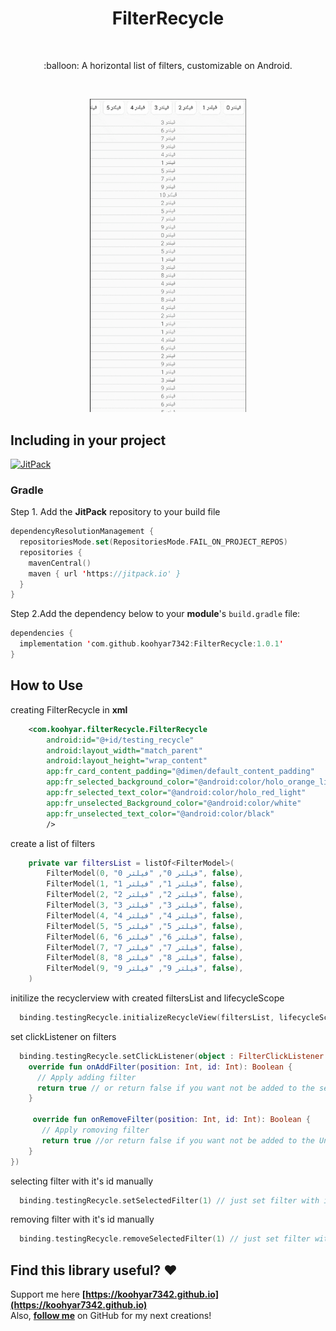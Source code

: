 <h1 align="center">FilterRecycle</h1></br>

<p align="center">
:balloon: A horizontal list of filters, customizable on Android.
</p>
</br>

<p align="center">
<img src="https://github.com/koohyar7342/FilterRecycle/blob/9be9ab7d05bded613324ea887ec3a4b59de14f13/filterrecycle_gif.gif" width="250"/>
</p>

## Including in your project
[![JitPack](https://img.shields.io/jitpack/version/com.github.koohyar7342/FilterRecycle)](https://jitpack.io/#koohyar7342/FilterRecycle/Tag)

### Gradle
Step 1. Add the **JitPack** repository to your build file 
```kotlin
dependencyResolutionManagement {
  repositoriesMode.set(RepositoriesMode.FAIL_ON_PROJECT_REPOS)
  repositories {
    mavenCentral()
    maven { url 'https://jitpack.io' }
  }
}
```
Step 2.Add the dependency below to your **module**'s `build.gradle` file:

```kotlin
dependencies {
  implementation 'com.github.koohyar7342:FilterRecycle:1.0.1'
}
```
## How to Use
creating FilterRecycle in **xml**
```xml
    <com.koohyar.filterRecycle.FilterRecycle
        android:id="@+id/testing_recycle"
        android:layout_width="match_parent"
        android:layout_height="wrap_content"
        app:fr_card_content_padding="@dimen/default_content_padding"
        app:fr_selected_background_color="@android:color/holo_orange_light"
        app:fr_selected_text_color="@android:color/holo_red_light"
        app:fr_unselected_Background_color="@android:color/white"
        app:fr_unselected_text_color="@android:color/black"
        />
```
create a list of filters
```kotlin
    private var filtersList = listOf<FilterModel>(
        FilterModel(0, "فیلتر 0", "فیلتر 0", false),
        FilterModel(1, "فیلتر 1", "فیلتر 1", false),
        FilterModel(2, "فیلتر 2", "فیلتر 2", false),
        FilterModel(3, "فیلتر 3", "فیلتر 3", false),
        FilterModel(4, "فیلتر 4", "فیلتر 4", false),
        FilterModel(5, "فیلتر 5", "فیلتر 5", false),
        FilterModel(6, "فیلتر 6", "فیلتر 6", false),
        FilterModel(7, "فیلتر 7", "فیلتر 7", false),
        FilterModel(8, "فیلتر 8", "فیلتر 8", false),
        FilterModel(9, "فیلتر 9", "فیلتر 9", false),
    )
```
initilize the recyclerview with  created filtersList and lifecycleScope
```kotlin
  binding.testingRecycle.initializeRecycleView(filtersList, lifecycleScope)
```
set clickListener on filters
```kotlin
  binding.testingRecycle.setClickListener(object : FilterClickListener {
    override fun onAddFilter(position: Int, id: Int): Boolean {
      // Apply adding filter
      return true // or return false if you want not be added to the selected list
    }

     override fun onRemoveFilter(position: Int, id: Int): Boolean {
       // Apply romoving filter
       return true //or return false if you want not be added to the Unselected list
    }
})
```
selecting filter with it's id manually
```kotlin
  binding.testingRecycle.setSelectedFilter(1) // just set filter with id=1 as selected
```
removing filter with it's id manually
```kotlin
  binding.testingRecycle.removeSelectedFilter(1) // just set filter with id=1 as Unselected
```
## Find this library useful? :heart:
Support me here __[https://koohyar7342.github.io](https://koohyar7342.github.io)__ <br>
Also, __[follow me](https://github.com/koohyar7342)__ on GitHub for my next creations!


